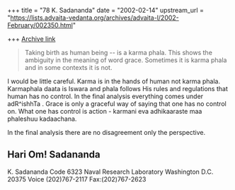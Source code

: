+++
title = "78 K. Sadananda"
date = "2002-02-14"
upstream_url = "https://lists.advaita-vedanta.org/archives/advaita-l/2002-February/002350.html"

+++
[Archive link](https://lists.advaita-vedanta.org/archives/advaita-l/2002-February/002350.html)

>
>
>Taking birth as human being -- is a karma phala.  This shows the
>ambiguity in the meaning of word grace. Sometimes it is karma phala and
>in some contexts it is not.

I would be little careful.  Karma is in the hands of  human  not
karma phala.  Karmaphala daata is Iswara and phala follows His rules
and regulations that human has no control. In the final analysis
everything comes under adR^ishhTa . Grace is only a graceful way of
saying that one has no control on.  What one has control is action -
karmani eva adhikaaraste maa phaleshuu kadaachana.

In the final analysis there are no disagreement only the perspective.

Hari Om!
Sadananda
--
K. Sadananda
Code 6323
Naval Research Laboratory
Washington D.C. 20375
Voice (202)767-2117
Fax:(202)767-2623

